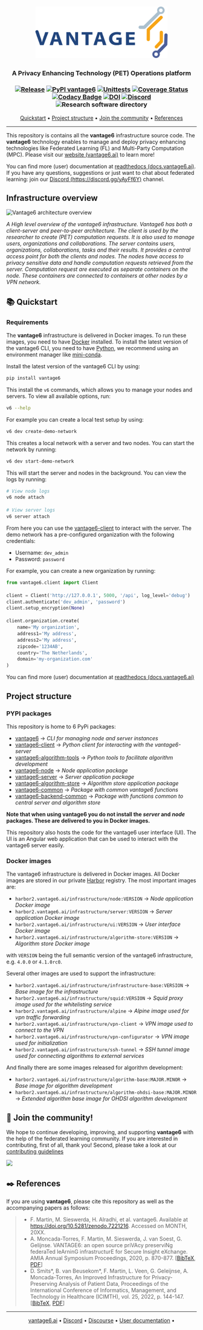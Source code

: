 <h1 align="center">
  <br>
  <a href="https://vantage6.ai"><img src="https://github.com/IKNL/guidelines/blob/master/resources/logos/vantage6.png?raw=true" alt="vantage6" width="350"></a>
</h1>

<h3 align=center> A Privacy Enhancing Technology (PET) Operations platform</h3>
<h3 align="center">

<!-- Badges go here-->

[![Release](https://github.com/vantage6/vantage6/actions/workflows/release.yml/badge.svg)](https://github.com/vantage6/vantage6/actions/workflows/release.yml)
[![PyPI vantage6](https://badge.fury.io/py/vantage6.svg)](https://badge.fury.io/py/vantage6)
[![Unittests](https://github.com/vantage6/vantage6/actions/workflows/unit_tests.yml/badge.svg)](https://github.com/vantage6/vantage6/actions/workflows/unit_tests.yml)
[![Coverage Status](https://coveralls.io/repos/github/vantage6/vantage6/badge.svg?branch=main)](https://coveralls.io/github/vantage6/vantage6?branch=main)
[![Codacy Badge](https://app.codacy.com/project/badge/Grade/2e60ac3b3f284620805f7399cba317be)](https://app.codacy.com/gh/vantage6/vantage6/dashboard?utm_source=gh&utm_medium=referral&utm_content=&utm_campaign=Badge_grade)
[![DOI](https://zenodo.org/badge/492818831.svg)](https://zenodo.org/badge/latestdoi/492818831)
[![Discord](https://img.shields.io/discord/643526403207331841)](https://discord.gg/yAyFf6Y)
![Research software directory](https://img.shields.io/badge/rsd-vantage6-deepskyblue?link=https%3A%2F%2Fresearch-software-directory.org%2Fsoftware%2Fvantage6)


</h3>

<p align="center">
  <a href="#books-quickstart">Quickstart</a> •
  <a href="#project-structure">Project structure</a> •
  <a href="#gift_heart-join-the-community">Join the community</a> •
  <a href="#black_nib-references">References</a>
</p>

---

This repository is contains all the **vantage6** infrastructure source code. The **vantage6** technology enables to manage and deploy privacy enhancing technologies like Federated Learning (FL) and Multi-Party Computation (MPC). Please visit our [website (vantage6.ai)](https://vantage6.ai) to learn more!

You can find more (user) documentation at [readthedocs (docs.vantage6.ai)](https://docs.vantage6.ai). If you have any questions, suggestions or just want to chat about federated learning: join our [Discord (https://discord.gg/yAyFf6Y)](https://discord.gg/yAyFf6Y) channel.

## Infrastructure overview

![Vantage6 architecture overview](docs/images/overview-infrastructure.png)

_A High level overview of the vantage6 infrastructure. Vantage6 has both a client-server and peer-to-peer architecture. The client is used by the researcher to create (PET) computation requests. It is also used to manage users, organizations and collaborations. The server contains users, organizations, collaborations, tasks and their results. It provides a central access point for both the clients and nodes. The nodes have access to privacy sensitive data and handle computation requests retrieved from the server. Computation request are executed as separate containers on the node. These containers are connected to containers at other nodes by a VPN network._

## :books: Quickstart

### Requirements

The **vantage6** infrastructure is delivered in Docker images. To run these images, you need to have [Docker](https://docs.docker.com/get-docker/) installed. To install the latest version of the vantage6 CLI, you need to have [Python](https://www.python.org/downloads/), we recommend using an environment manager like [mini-conda](https://docs.conda.io/en/latest/miniconda.html).

Install the latest version of the vantage6 CLI by using:

```bash
pip install vantage6
```

This install the `v6` commands, which allows you to manage your nodes and servers. To view all available options, run:

```bash
v6 --help
```

For example you can create a local test setup by using:

```bash
v6 dev create-demo-network
```

This creates a local network with a server and two nodes. You can start the network by running:

```bash
v6 dev start-demo-network
```

This will start the server and nodes in the background. You can view the logs by running:

```bash
# View node logs
v6 node attach

# View server logs
v6 server attach
```

From here you can use the [vantage6-client](https://pypi.org/project/vantage6-client) to interact with the server. The demo network has a pre-configured organization with the following credentials:

- Username: `dev_admin`
- Password: `password`

For example, you can create a new organization by running:

```python
from vantage6.client import Client

client = Client('http://127.0.0.1', 5000, '/api', log_level='debug')
client.authenticate('dev_admin', 'password')
client.setup_encryption(None)

client.organization.create(
    name='My organization',
    address1='My address',
    address2='My address',
    zipcode='1234AB',
    country='The Netherlands',
    domain='my-organization.com'
)
```

You can find more (user) documentation at [readthedocs (docs.vantage6.ai)](https://docs.vantage6.ai)

## Project structure

### PYPI packages

This repository is home to 6 PyPi packages:

- [vantage6](https://pypi.org/project/vantage6) -> _CLI for managing node and server instances_
- [vantage6-client](https://pypi.org/project/vantage6-client) -> _Python client for interacting with the vantage6-server_
- [vantage6-algorithm-tools](https://pypi.org/project/vantage6-algorithm-tools) -> _Python tools to facilitate algorithm development_
- [vantage6-node](https://pypi.org/project/vantage6-node) -> _Node application package_
- [vantage6-server](https://pypi.org/project/vantage6-server) -> _Server application package_
- [vantage6-algorithm-store](https://pypi.org/project/vantage6-algorithm-store) -> _Algorithm store application package_
- [vantage6-common](https://pypi.org/project/vantage6-common) -> _Package with common vantage6 functions_
- [vantage6-backend-common](https://pypi.org/project/vantage6-backend-common) -> _Package with functions common to central server and algorithm store_

**Note that when using vantage6 you do not install the _server_ and _node_ packages. These are delivered to you in Docker images.**

This repository also hosts the code for the vantage6 user interface (UI). The UI
is an Angular web application that can be used to interact with the vantage6 server
easily.

### Docker images

The vantage6 infrastructure is delivered in Docker images. All Docker images are stored in our private [Harbor](https://goharbor.io/) registry. The most important images are:

- `harbor2.vantage6.ai/infrastructure/node:VERSION` -> _Node application Docker image_
- `harbor2.vantage6.ai/infrastructure/server:VERSION` -> _Server application Docker image_
- `harbor2.vantage6.ai/infrastructure/ui:VERSION` -> _User interface Docker image_
- `harbor2.vantage6.ai/infrastructure/algorithm-store:VERSION` -> _Algorithm store Docker image_

with `VERSION` being the full semantic version of the vantage6 infrastructure, e.g. `4.0.0` or `4.1.0rc0`.

Several other images are used to support the infrastructure:

- `harbor2.vantage6.ai/infrastructure/infrastructure-base:VERSION` -> _Base image for the infrastructure_
- `harbor2.vantage6.ai/infrastructure/squid:VERSION` -> _Squid proxy image used for the whitelisting service_
- `harbor2.vantage6.ai/infrastructure/alpine` -> _Alpine image used for vpn traffic forwarding_
- `harbor2.vantage6.ai/infrastructure/vpn-client` -> _VPN image used to connect to the VPN_
- `harbor2.vantage6.ai/infrastructure/vpn-configurator` -> _VPN image used for initialization_
- `harbor2.vantage6.ai/infrastructure/ssh-tunnel` -> _SSH tunnel image used for connecting algorithms to external services_

And finally there are some images released for algorithm development:

- `harbor2.vantage6.ai/infrastructure/algorithm-base:MAJOR.MINOR` -> _Base image for algorithm development_
- `harbor2.vantage6.ai/infrastructure/algorithm-ohdsi-base:MAJOR.MINOR` -> _Extended algorithm base image for OHDSI algorithm development_

## :gift_heart: Join the community!

We hope to continue developing, improving, and supporting **vantage6** with the help of the federated learning community. If you are interested in contributing, first of all, thank you! Second, please take a look at our [contributing guidelines](https://docs.vantage6.ai/en/main/devops/contribute.html)

<a href="https://github.com/vantage6/vantage6/graphs/contributors">
  <img src="https://contrib.rocks/image?repo=vantage6/vantage6" />
</a>

## :black_nib: References

If you are using **vantage6**, please cite this repository as well as the accompanying papers as follows:

> - F. Martin, M. Sieswerda, H. Alradhi, et al. vantage6. Available at https://doi.org/10.5281/zenodo.7221216. Accessed on MONTH, 20XX.
> - A. Moncada-Torres, F. Martin, M. Sieswerda, J. van Soest, G. Gelijnse. VANTAGE6: an open source priVAcy preserviNg federaTed leArninG infrastructurE for Secure Insight eXchange. AMIA Annual Symposium Proceedings, 2020, p. 870-877. [[BibTeX](https://arturomoncadatorres.com/bibtex/moncada-torres2020vantage6.txt), [PDF](https://vantage6.ai/vantage6/)]
> - D. Smits\*, B. van Beusekom\*, F. Martin, L. Veen, G. Geleijnse, A. Moncada-Torres, An Improved Infrastructure for Privacy-Preserving Analysis of Patient Data, Proceedings of the International Conference of Informatics, Management, and Technology in Healthcare (ICIMTH), vol. 25, 2022, p. 144-147. [[BibTeX](https://arturomoncadatorres.com/bibtex/smits2022improved.txt), [PDF](https://ebooks.iospress.nl/volumearticle/60190)]

---

<p align="center">
  <a href="https://vantage6.ai">vantage6.ai</a> •
  <a href="https://discord.gg/yAyFf6Y">Discord</a> •
  <a href="https://vantage6.discourse.group/">Discourse</a> •
  <a href="https://docs.vantage6.ai">User documentation</a> •
</p>
